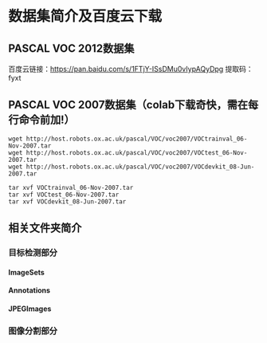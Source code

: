 # 数据集简介及百度云下载

## PASCAL VOC 2012数据集

百度云链接：https://pan.baidu.com/s/1FTjY-ISsDMu0vIypAQyDpg
提取码：fyxt

## PASCAL VOC 2007数据集（colab下载奇快，需在每行命令前加!）

```
wget http://host.robots.ox.ac.uk/pascal/VOC/voc2007/VOCtrainval_06-Nov-2007.tar
wget http://host.robots.ox.ac.uk/pascal/VOC/voc2007/VOCtest_06-Nov-2007.tar
wget http://host.robots.ox.ac.uk/pascal/VOC/voc2007/VOCdevkit_08-Jun-2007.tar
```
```
tar xvf VOCtrainval_06-Nov-2007.tar
tar xvf VOCtest_06-Nov-2007.tar
tar xvf VOCdevkit_08-Jun-2007.tar
```

## 相关文件夹简介

### 目标检测部分

#### ImageSets
#### Annotations
#### JPEGImages

### 图像分割部分

